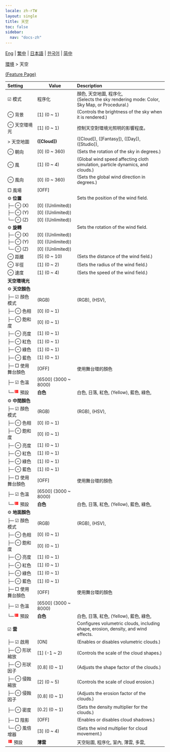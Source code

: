 ```yaml
---
locale: zh-rTW
layout: single
title: 天空
toc: false
sidebar:
  nav: "docs-zh"
---
```

[Eng](/dancexr/menu/2025.4/scene/sky) | [繁中](/tw/dancexr/menu/2025.4/scene/sky) | [日本語](/jp/dancexr/menu/2025.4/scene/sky) | [한국어](/kr/dancexr/menu/2025.4/scene/sky) | [简中](/zh/dancexr/menu/2025.4/scene/sky)

[環境](../menu#環境) > 天空



[(Feature Page)](/tw/dancexr/features/sky)

| Setting | Value | Description |
| :--- | --- | :--- |
| ☑ 模式| 程序化 | 顏色, 天空地圖, 程序化, <br/>(Selects the sky rendering mode: Color, Sky Map, or Procedural.)
|  ⊖ 背景| [1] (0 ~ 1) | (Controls the brightness of the sky when it is rendered.)
|  ⊖ 天空環境光| [1] (0 ~ 1) | 控制天空對環境光照明的影響程度。
|  > 天空地圖| **([Cloud])** | ([Cloud]), ([Fantasy]), ([Day]), ([Studio]),  |
|  ⊖ 朝向| [0] (0 ~ 360) | (Sets the rotation of the sky in degrees.)
|  ⊖ 風| [1] (0 ~ 4) | (Global wind speed affecting cloth simulation, particle dynamics, and clouds.)
|  ⊖ 風向| [0] (0 ~ 360) | (Sets the global wind direction in degrees.)
|  □ 風場| [OFF] | 
|  ⚙️ <b>位置</b>| | Sets the position of the wind field.
| ├─ ⊖ (X)| [0] ((Unlimited)) | 
| ├─ ⊖ (Y)| [0] ((Unlimited)) | 
| └─ ⊖ (Z)| [0] ((Unlimited)) | 
|  ⚙️ <b>旋轉</b>| | Sets the rotation of the wind field.
| ├─ ⊖ (X)| [0] ((Unlimited)) | 
| ├─ ⊖ (Y)| [0] ((Unlimited)) | 
| └─ ⊖ (Z)| [0] ((Unlimited)) | 
|  ⊖ 距離| [5] (0 ~ 10) | (Sets the distance of the wind field.)
|  ⊖ 半徑| [1] (0 ~ 2) | (Sets the radius of the wind field.)
|  ⊖ 速度| [1] (0 ~ 4) | (Sets the speed of the wind field.)
|  <b>天空環境光</b>|| 
|  ⚙️ <b>天空顏色</b>| | 
| ├─ ☑ 顏色模式| (RGB) | (RGB), (HSV), 
| ├─ ⊖ 色相| [0] (0 ~ 1) | 
| ├─ ⊖ 飽和度| [0] (0 ~ 1) | 
| ├─ ⊖ 亮度| [1] (0 ~ 1) | 
| ├─ ⊖ 紅色| [1] (0 ~ 1) | 
| ├─ ⊖ 綠色| [1] (0 ~ 1) | 
| ├─ ⊖ 藍色| [1] (0 ~ 1) | 
| ├─ □ 使用舞台顏色| [OFF] | 使用舞台環的顏色
| ├─ ☑ 色溫| [6500] (3000 ~ 8000) | 
| └─<img src="/images/icon/ic_list.png" alt="list icon"/> 預設| **白色** | 白色, 日落, 紅色, (Yellow), 藍色, 綠色,  |
|  ⚙️ <b>中間顏色</b>| | 
| ├─ ☑ 顏色模式| (RGB) | (RGB), (HSV), 
| ├─ ⊖ 色相| [0] (0 ~ 1) | 
| ├─ ⊖ 飽和度| [0] (0 ~ 1) | 
| ├─ ⊖ 亮度| [1] (0 ~ 1) | 
| ├─ ⊖ 紅色| [1] (0 ~ 1) | 
| ├─ ⊖ 綠色| [1] (0 ~ 1) | 
| ├─ ⊖ 藍色| [1] (0 ~ 1) | 
| ├─ □ 使用舞台顏色| [OFF] | 使用舞台環的顏色
| ├─ ☑ 色溫| [6500] (3000 ~ 8000) | 
| └─<img src="/images/icon/ic_list.png" alt="list icon"/> 預設| **白色** | 白色, 日落, 紅色, (Yellow), 藍色, 綠色,  |
|  ⚙️ <b>地面顏色</b>| | 
| ├─ ☑ 顏色模式| (RGB) | (RGB), (HSV), 
| ├─ ⊖ 色相| [0] (0 ~ 1) | 
| ├─ ⊖ 飽和度| [0] (0 ~ 1) | 
| ├─ ⊖ 亮度| [1] (0 ~ 1) | 
| ├─ ⊖ 紅色| [1] (0 ~ 1) | 
| ├─ ⊖ 綠色| [1] (0 ~ 1) | 
| ├─ ⊖ 藍色| [1] (0 ~ 1) | 
| ├─ □ 使用舞台顏色| [OFF] | 使用舞台環的顏色
| ├─ ☑ 色溫| [6500] (3000 ~ 8000) | 
| └─<img src="/images/icon/ic_list.png" alt="list icon"/> 預設| **白色** | 白色, 日落, 紅色, (Yellow), 藍色, 綠色,  |
|  ☑ <b>雲</b>| | Configures volumetric clouds, including shape, erosion, density, and wind effects.
| ├─ ☑ 啟用| [ON] | (Enables or disables volumetric clouds.)
| ├─ ⊖ 形狀縮放| [1] (-1 ~ 2) | (Controls the scale of the cloud shapes.)
| ├─ ⊖ 形狀因子| [0.8] (0 ~ 1) | (Adjusts the shape factor of the clouds.)
| ├─ ⊖ 侵蝕縮放| [2] (0 ~ 5) | (Controls the scale of cloud erosion.)
| ├─ ⊖ 侵蝕因子| [0.8] (0 ~ 1) | (Adjusts the erosion factor of the clouds.)
| ├─ ⊖ 密度| [0.2] (0 ~ 1) | (Sets the density multiplier for the clouds.)
| ├─ □ 陰影| [OFF] | (Enables or disables cloud shadows.)
| └─ ⊖ 風倍增器| [3] (0 ~ 4) | (Sets the wind multiplier for cloud movement.)
| <img src="/images/icon/ic_list.png" alt="list icon"/> 預設| **薄雲** | 天空貼圖, 程序化, 室內, 薄雲, 多雲,  |
